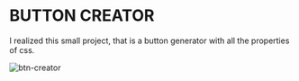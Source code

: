 # BUTTON CREATOR

I realized this small project, that is a button generator with all the properties of css.

![btn-creator](https://user-images.githubusercontent.com/67346737/107457707-4d564100-6b31-11eb-85f6-43aafd00c2dd.JPG)



